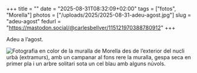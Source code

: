 +++
title = ""
date = "2025-08-31T08:32:09+02:00"
tags = ["fotos", "Morella"]
photos = ["/uploads/2025/2025-08-31-adeu-agost.jpg"]
slug = "adeu-agost"
fedurl = "https://mastodon.social/@carlesbellver/115121970388780912"
+++

Adeu a l’agost.

<img alt="Fotografia en color de la muralla de Morella des de l’exterior del nucli urbà (extramurs), amb un campanar al fons rere la muralla, gespa seca en primer pla i un arbre solitari sota un cel blau amb alguns núvols." src="/uploads/2025/2025-08-31-adeu-agost.jpg">
